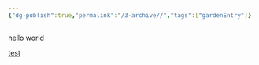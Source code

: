 ```yaml
---
{"dg-publish":true,"permalink":"/3-archive//","tags":["gardenEntry"]}
---
```



hello world

[test](test.md)